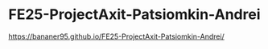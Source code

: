 # FE25-ProjectAxit-Patsiomkin-Andrei

https://bananer95.github.io/FE25-ProjectAxit-Patsiomkin-Andrei/
